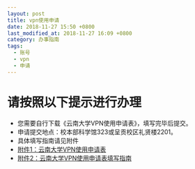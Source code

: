 ```yaml
---
layout: post
title: vpn使用申请
date: 2018-11-27 15:50 +0800
last_modified_at: 2018-11-27 16:09 +0800
category: 办事指南
tags:
  - 账号
  - vpn
  - 申请
---
```

# 请按照以下提示进行办理
- 您需要自行下载《云南大学VPN使用申请表》，填写完毕后提交。
- 申请提交地点：校本部科学馆323或呈贡校区礼贤楼2201。
- 具体填写指南请见附件
- [附件1：云南大学VPN使用申请表](http://65031141.github.io/assets/VPN使用申请.xlsx)
- [附件2：云南大学VPN使用申请表填写指南](http://65031141.github.io/assets/VPN填写指南.docx)

